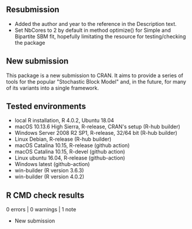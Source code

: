 
## Resubmission

* Added the author and year to the reference in the Description text.
* Set NbCores to 2 by default in method optimize() for Simple and Bipartite SBM fit,
  hopefully limitating the resource for testing/checking the package

## New submission

This package is a new submission to CRAN. It aims to provide a series of tools for the popular 
"Stochastic Block Model" and, in the future, for many of its variants into a single framework.

## Tested environments

* local R installation, R 4.0.2, Ubuntu 18.04
* macOS 10.13.6 High Sierra, R-release, CRAN's setup (R-hub builder)
* Windows Server 2008 R2 SP1, R-release, 32/64 bit (R-hub builder)
* Linux Debian, R-release (R-hub builder)
* macOS Catalina 10.15, R-release (github action)
* macOS Catalina 10.15, R-devel (github action)
* Linux ubuntu 16.04, R-release (github-action)
* Windows latest (github-action)
* win-builder (R version 3.6.3)
* win-builder (R version 4.0.2)

## R CMD check results

0 errors | 0 warnings | 1 note

* New submission

